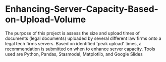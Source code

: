 # Enhancing-Server-Capacity-Based-on-Upload-Volume
The purpose of this project is assess the size and upload times of documents (legal documents) uploaded by several different law firms onto a legal tech firms servers. Based on identified 'peak upload' times, a recommendation is submitted on when to enhance server capacity. Tools used are Python, Pandas, Stasmodel, Matplotlib, and Google Slides
